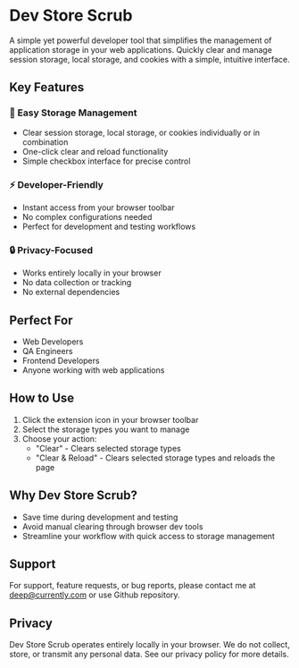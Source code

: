 # Dev Store Scrub

A simple yet powerful developer tool that simplifies the management of application storage in your web applications. Quickly clear and manage session storage, local storage, and cookies with a simple, intuitive interface.

## Key Features

### 🧹 Easy Storage Management

-   Clear session storage, local storage, or cookies individually or in combination
-   One-click clear and reload functionality
-   Simple checkbox interface for precise control

### ⚡ Developer-Friendly

-   Instant access from your browser toolbar
-   No complex configurations needed
-   Perfect for development and testing workflows

### 🔒 Privacy-Focused

-   Works entirely locally in your browser
-   No data collection or tracking
-   No external dependencies

## Perfect For

-   Web Developers
-   QA Engineers
-   Frontend Developers
-   Anyone working with web applications

## How to Use

1. Click the extension icon in your browser toolbar
2. Select the storage types you want to manage
3. Choose your action:
    - "Clear" - Clears selected storage types
    - "Clear & Reload" - Clears selected storage types and reloads the page

## Why Dev Store Scrub?

-   Save time during development and testing
-   Avoid manual clearing through browser dev tools
-   Streamline your workflow with quick access to storage management

## Support

For support, feature requests, or bug reports, please contact me at deep@currently.com or use Github repository.

## Privacy

Dev Store Scrub operates entirely locally in your browser. We do not collect, store, or transmit any personal data. See our privacy policy for more details.
